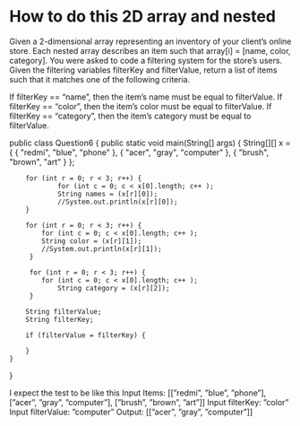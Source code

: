 
# How to do this 2D array and nested

Given a 2-dimensional array representing an inventory of your client’s online store. Each nested array
describes an item such that array[i] = [name, color, category]. You were asked to code a filtering
system for the store’s users.
Given the filtering variables filterKey and filterValue, return a list of items such that it matches one
of the following criteria.

If filterKey == “name”, then the item’s name must be equal to filterValue.
If filterKey == “color”, then the item’s color must be equal to filterValue.
If filterKey == “category”, then the item’s category must be equal to filterValue.

public class Question6 {
    public static void main(String[] args) {
        String[][] x = { 
                { "redmi", "blue", "phone" },
                { "acer", "gray", "computer" },
                { "brush", "brown", "art" }
             };
        
        for (int r = 0; r < 3; r++) {
                for (int c = 0; c < x[0].length; c++ );
                String names = (x[r][0]);
                //System.out.println(x[r][0]);
        }

        for (int r = 0; r < 3; r++) {
            for (int c = 0; c < x[0].length; c++ );
            String color = (x[r][1]);
            //System.out.println(x[r][1]);
         }

         for (int r = 0; r < 3; r++) {
            for (int c = 0; c < x[0].length; c++ );
                String category = (x[r][2]);
         }

        String filterValue;
        String filterKey;
        
        if (filterValue = filterKey) {
        
        }
    }
}

I expect the test to be like this
Input Items: [[”redmi”, ”blue”, ”phone”], [”acer”, ”gray”, ”computer”], [”brush”, ”brown”, ”art”]]
Input filterKey: ”color”
Input filterValue: ”computer”
Output: [[”acer”, ”gray”, ”computer”]]

        